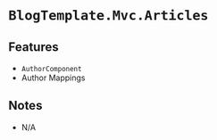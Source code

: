 ﻿# `BlogTemplate.Mvc.Articles`

## Features

- `AuthorComponent`
- Author Mappings

## Notes

- N/A

